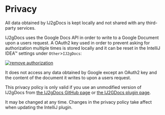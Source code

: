 # Privacy

All data obtained by IJ2gDocs is kept locally and not shared with any third-party services.

IJ2gDocs uses the Google Docs API in order to write to a Google Document upon a users request.
A OAuth2 key used in order to prevent asking for authorization multiple times is stored locally and it can be reset in the IntelliJ IDEA™ settings under `Other`>`IJ2gDocs`:

[![remove authorization](https://user-images.githubusercontent.com/34687786/132127333-267dc01e-2a21-4460-aab7-e23349d826e4.png)](https://user-images.githubusercontent.com/34687786/132127333-267dc01e-2a21-4460-aab7-e23349d826e4.png)

It does not access any data obtained by Google except an OAuth2 key and the content of the document it writes to upon a users request.

This privacy policy is only valid if you use an unmodified version of IJ2gDocs from [the IJ2gDocs GitHub page](https://github.com/danthe1st/IJ2GDocs/releases) or [the IJ2GDocs plugin page](https://plugins.jetbrains.com/plugin/17433-ij2gdocs).

It may be changed at any time. Changes in the privacy policy take affect when updating the IntelliJ plugin.